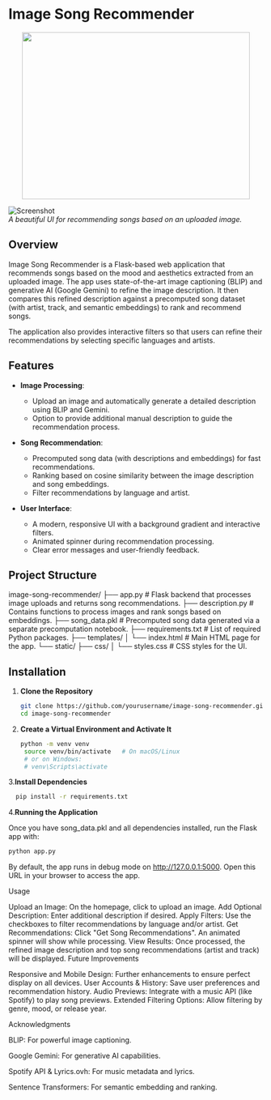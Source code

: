 # Image Song Recommender
<p align='center'>
<img src="static/uploads/Screenshot 2025-03-24 at 7.33.23 PM.png" width="450" height="330" >
</p>

![Screenshot](static/uploads)  
*A beautiful UI for recommending songs based on an uploaded image.*

## Overview

Image Song Recommender is a Flask-based web application that recommends songs based on the mood and aesthetics extracted from an uploaded image. The app uses state-of-the-art image captioning (BLIP) and generative AI (Google Gemini) to refine the image description. It then compares this refined description against a precomputed song dataset (with artist, track, and semantic embeddings) to rank and recommend songs.

The application also provides interactive filters so that users can refine their recommendations by selecting specific languages and artists.

## Features

- **Image Processing**:  
  - Upload an image and automatically generate a detailed description using BLIP and Gemini.
  - Option to provide additional manual description to guide the recommendation process.

- **Song Recommendation**:  
  - Precomputed song data (with descriptions and embeddings) for fast recommendations.
  - Ranking based on cosine similarity between the image description and song embeddings.
  - Filter recommendations by language and artist.

- **User Interface**:  
  - A modern, responsive UI with a background gradient and interactive filters.
  - Animated spinner during recommendation processing.
  - Clear error messages and user-friendly feedback.

## Project Structure

image-song-recommender/ ├── app.py # Flask backend that processes image uploads and returns song recommendations. ├── description.py # Contains functions to process images and rank songs based on embeddings. ├── song_data.pkl # Precomputed song data generated via a separate precomputation notebook. ├── requirements.txt # List of required Python packages. ├── templates/ │ └── index.html # Main HTML page for the app. └── static/ ├── css/ │ └── styles.css # CSS styles for the UI. 

## Installation

1. **Clone the Repository**

   ```bash
   git clone https://github.com/yourusername/image-song-recommender.git
   cd image-song-recommender

2. **Create a Virtual Environment and Activate It**
   ```bash
   python -m venv venv
    source venv/bin/activate   # On macOS/Linux
    # or on Windows:
    # venv\Scripts\activate

3.**Install Dependencies**
  ```bash
    pip install -r requirements.txt
```
4.**Running the Application**

Once you have song_data.pkl and all dependencies installed, run the Flask app with:

```bash
python app.py
```
By default, the app runs in debug mode on http://127.0.0.1:5000. Open this URL in your browser to access the app.

Usage

Upload an Image:
On the homepage, click to upload an image.
Add Optional Description:
Enter additional description if desired.
Apply Filters:
Use the checkboxes to filter recommendations by language and/or artist.
Get Recommendations:
Click "Get Song Recommendations". An animated spinner will show while processing.
View Results:
Once processed, the refined image description and top song recommendations (artist and track) will be displayed.
Future Improvements

Responsive and Mobile Design: Further enhancements to ensure perfect display on all devices.
User Accounts & History: Save user preferences and recommendation history.
Audio Previews: Integrate with a music API (like Spotify) to play song previews.
Extended Filtering Options: Allow filtering by genre, mood, or release year.


Acknowledgments

BLIP: For powerful image captioning.

Google Gemini: For generative AI capabilities.

Spotify API & Lyrics.ovh: For music metadata and lyrics.

Sentence Transformers: For semantic embedding and ranking.




